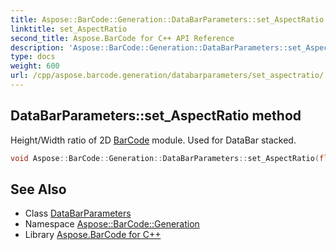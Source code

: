 ```yaml
---
title: Aspose::BarCode::Generation::DataBarParameters::set_AspectRatio method
linktitle: set_AspectRatio
second_title: Aspose.BarCode for C++ API Reference
description: 'Aspose::BarCode::Generation::DataBarParameters::set_AspectRatio method. Height/Width ratio of 2D BarCode module. Used for DataBar stacked in C++.'
type: docs
weight: 600
url: /cpp/aspose.barcode.generation/databarparameters/set_aspectratio/
---
```

## DataBarParameters::set_AspectRatio method


Height/Width ratio of 2D [BarCode](../../../aspose.barcode/) module. Used for DataBar stacked.

```cpp
void Aspose::BarCode::Generation::DataBarParameters::set_AspectRatio(float value)
```

## See Also

* Class [DataBarParameters](../)
* Namespace [Aspose::BarCode::Generation](../../)
* Library [Aspose.BarCode for C++](../../../)
